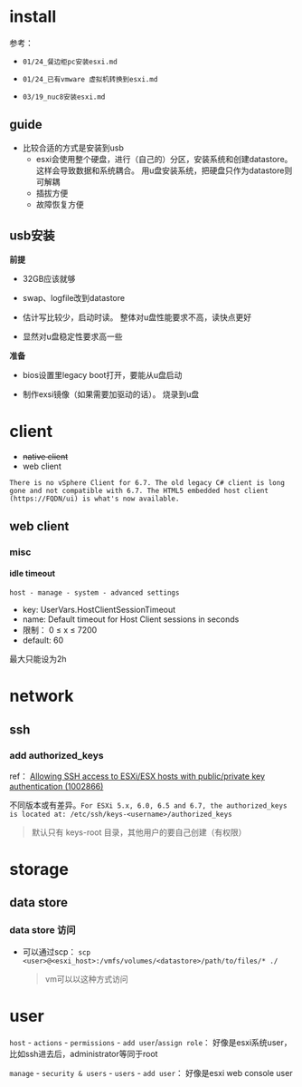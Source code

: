 

# install

参考：

* `01/24_餐边柜pc安装esxi.md`
* `01/24_已有vmware 虚拟机转换到esxi.md`

* `03/19_nuc8安装esxi.md`



## guide

* 比较合适的方式是安装到usb
  * esxi会使用整个硬盘，进行（自己的）分区，安装系统和创建datastore。 这样会导致数据和系统耦合。  用u盘安装系统，把硬盘只作为datastore则可解耦
  * 插拔方便
  * 故障恢复方便





## usb安装

**前提**

* 32GB应该就够
* swap、logfile改到datastore

* 估计写比较少，启动时读。 整体对u盘性能要求不高，读快点更好
* 显然对u盘稳定性要求高一些



**准备**

* bios设置里legacy boot打开，要能从u盘启动

* 制作exsi镜像（如果需要加驱动的话）。 烧录到u盘



# client



* <del>native client</del>
* web client



`There is no vSphere Client for 6.7. The old legacy C# client is long gone and not compatible with 6.7. The HTML5 embedded host client (https://FQDN/ui) is what's now available.`



## web client



### misc



#### idle timeout

`host - manage - system - advanced settings`

* key: UserVars.HostClientSessionTimeout
* name:  Default timeout for Host Client sessions in seconds
* 限制： 0 ≤ x ≤ 7200
* default: 60



最大只能设为2h



# network

## ssh



### add authorized_keys

ref： [Allowing SSH access to ESXi/ESX hosts with public/private key authentication (1002866)](https://kb.vmware.com/s/article/1002866)

不同版本或有差异。`For ESXi 5.x, 6.0, 6.5 and 6.7, the authorized_keys is located at: /etc/ssh/keys-<username>/authorized_keys`

> 默认只有 keys-root 目录，其他用户的要自己创建（有权限）



# storage



## data store



### data store 访问



* 可以通过scp： `scp <user>@<esxi_host>:/vmfs/volumes/<datastore>/path/to/files/* ./`

  > vm可以以这种方式访问



# user



`host` - `actions` - `permissions` - `add user`/`assign role`： 好像是esxi系统user，比如ssh进去后，administrator等同于root

`manage` - `security & users` - `users` - `add user`： 好像是esxi web console user